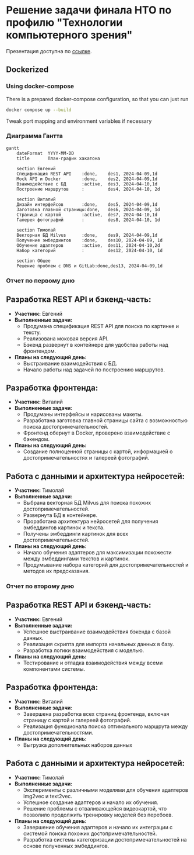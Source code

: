 # Решение задачи финала НТО по профилю "Технологии компьютерного зрения"
Презентация доступна по [ссылке](https://docs.google.com/presentation/d/1aiQMQUYPiwoRNeICXUvPpwkliXa5mqcb_5MDcfmdRgw/edit?usp=sharing).

## Dockerized

### Using docker-compose

There is a prepared docker-compose configuration, so that you can just run

```bash
docker compose up --build
```

Tweak port mapping and environment variables if necessary

### Диaграмма Гантта

```mermaid
gantt
    dateFormat  YYYY-MM-DD
    title       План-график хакатона

    section Евгений
    Спецификация REST API    :done,    des1, 2024-04-09,1d
    Mock API и Docker        :done,    des2, 2024-04-09,1d
    Взаимодействие с БД      :active,  des3, 2024-04-10,1d
    Построение маршрутов     :         des4, 2024-04-10, 2d

    section Виталий
    Дизайн интерфейсов       :done,    des5, 2024-04-09,1d
    Заготовка главной страницы:done,   des6, 2024-04-09, 1d
    Страница с картой        :active,  des7, 2024-04-10,1d
    Галерея фотографий       :         des8, 2024-04-10, 1d

    section Тимолай
    Векторная БД Milvus      :done,    des9, 2024-04-09,1d
    Получение эмбеддингов    :done,    des10, 2024-04-09, 1d
    Обучение адаптеров       :active,  des11, 2024-04-10,2d
    Набор категорий          :         des12, 2024-04-10, 1d

    section Общее
    Решение проблем с DNS и GitLab:done,des13, 2024-04-09,1d

```

### Отчет по первому дню

## Разработка REST API и бэкенд-часть:

- **Участник:** Евгений
- **Выполненные задачи:**
  - Продумана спецификация REST API для поиска по картинке и тексту.
  - Реализована моковая версия API.
  - Бэкенд развернут в контейнере для удобства работы над фронтендом.
- **Планы на следующий день:**
  - Выстраивание взаимодействия с БД.
  - Начало работы над задачей по построению маршрутов.

## Разработка фронтенда:

- **Участник:** Виталий
- **Выполненные задачи:**
  - Продуманы интерфейсы и нарисованы макеты.
  - Разработана заготовка главной страницы сайта с возможностью поиска достопримечательностей.
  - Фронтенд обернут в Docker, проверено взаимодействие с бэкендом.
- **Планы на следующий день:**
  - Создание полноценной страницы с картой, информацией о достопримечательностях и галереей фотографий.

## Работа с данными и архитектура нейросетей:

- **Участник:** Тимолай
- **Выполненные задачи:**
  - Выбрана векторная БД Milvus для поиска похожих достопримечательностей.
  - Развернута БД в контейнере.
  - Проработана архитектура нейросетей для получения эмбеддингов картинок и текста.
  - Получены эмбеддинги картинок для всех достопримечательностей.
- **Планы на следующий день:**
  - Начало обучения адаптеров для максимизации похожести между эмбеддингами текстов и картинок.
  - Продумывание набора категорий для достопримечательностей и методов их предсказания.

### Отчет по второму дню

## Разработка REST API и бэкенд-часть:

- **Участник:** Евгений
- **Выполненные задачи:**
  - Успешное выстраивание взаимодействия бэкенда с базой данных.
  - Реализация скрипта для импорта начальных данных в базу.
  - Разработка логики взаимодействия с моделью.
- **Планы на следующий день:**
  - Тестирование и отладка взаимодействия между всеми компонентами системы.

## Разработка фронтенда:

- **Участник:** Виталий
- **Выполненные задачи:**
  - Завершена разработка всех страниц фронтенда, включая страницу с картой и галереей фотографий.
  - Реализация функционала поиска оптимального маршрута между достопримечательностями.
- **Планы на следующий день:**
  - Выгрузка дополнительных наборов данных

## Работа с данными и архитектура нейросетей:

- **Участник:** Тимолай
- **Выполненные задачи:**
  - Эксперименты с различными моделями для обучения адаптеров img2vec и text2vec.
  - Успешное создание адаптеров и начало их обучения.
  - Решение проблемы с отваливающейся видеокартой, что позволило продолжить тренировку моделей без перебоев.
- **Планы на следующий день:**
  - Завершение обучения адаптеров и начало их интеграции с системой поиска похожих достопримечательностей.
  - Разработка системы категоризации достопримечательностей на основе полученных эмбеддингов.
